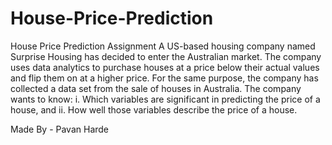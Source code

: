 # House-Price-Prediction
House Price Prediction Assignment
A US-based housing company named Surprise Housing has decided to enter the Australian market. The company uses data analytics to purchase houses at a price below their actual values and flip them on at a higher price. For the same purpose, the company has collected a data set from the sale of houses in Australia.
The company wants to know:
i. Which variables are significant in predicting the price of a house, and
ii. How well those variables describe the price of a house.


Made By - Pavan Harde
